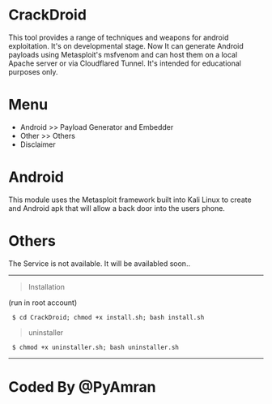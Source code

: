 # CrackDroid
This tool provides a range of techniques and weapons for android exploitation. It's on developmental stage. Now It can generate Android payloads using Metasploit's msfvenom and can host them on a local Apache server or via Cloudflared Tunnel. It's intended for educational purposes only.

 # Menu
 * Android >> Payload Generator and Embedder
 * Other >> Others
 * Disclaimer
   
# Android 
This module uses the Metasploit framework built into Kali Linux to create and Android apk that will allow a back door into the users phone. 
# Others
The Service is not available. It will be availabled soon..

--------------------------------------------------------------

> Installation 

 (run in root account)

     $ cd CrackDroid; chmod +x install.sh; bash install.sh
     
     
> uninstaller

     $ chmod +x uninstaller.sh; bash uninstaller.sh


-----------------------------------------------------------------

# Coded By @PyAmran
